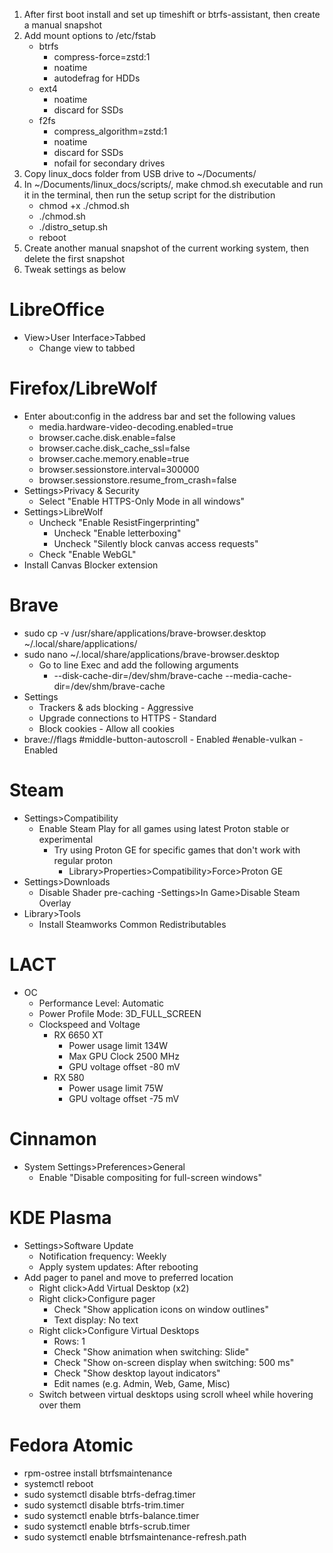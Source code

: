 1. After first boot install and set up timeshift or btrfs-assistant, then create a manual snapshot
2. Add mount options to /etc/fstab
    - btrfs
        - compress-force=zstd:1
        - noatime
        - autodefrag for HDDs
    - ext4
        - noatime
        - discard for SSDs
    - f2fs 
        - compress_algorithm=zstd:1
        - noatime
        - discard for SSDs
        - nofail for secondary drives
3. Copy linux_docs folder from USB drive to ~/Documents/
4. In ~/Documents/linux_docs/scripts/, make chmod.sh executable and run it in the terminal, then run the setup script for the distribution
    - chmod +x ./chmod.sh
    - ./chmod.sh
    - ./distro_setup.sh
    - reboot
5. Create another manual snapshot of the current working system, then delete the first snapshot
6. Tweak settings as below

# LibreOffice
- View>User Interface>Tabbed
    - Change view to tabbed

# Firefox/LibreWolf
- Enter about:config in the address bar and set the following values
    - media.hardware-video-decoding.enabled=true
    - browser.cache.disk.enable=false
    - browser.cache.disk_cache_ssl=false
    - browser.cache.memory.enable=true
    - browser.sessionstore.interval=300000
    - browser.sessionstore.resume_from_crash=false
- Settings>Privacy & Security
    - Select "Enable HTTPS-Only Mode in all windows"
- Settings>LibreWolf
    - Uncheck "Enable ResistFingerprinting"
        - Uncheck "Enable letterboxing"
        - Uncheck "Silently block canvas access requests"
    - Check "Enable WebGL"
- Install Canvas Blocker extension

# Brave
- sudo cp -v /usr/share/applications/brave-browser.desktop ~/.local/share/applications/
- sudo nano ~/.local/share/applications/brave-browser.desktop
    - Go to line Exec and add the following arguments
        - --disk-cache-dir=/dev/shm/brave-cache --media-cache-dir=/dev/shm/brave-cache
- Settings
    - Trackers & ads blocking - Aggressive
    - Upgrade connections to HTTPS - Standard
    - Block cookies - Allow all cookies
- brave://flags
    #middle-button-autoscroll - Enabled
    #enable-vulkan - Enabled

# Steam
- Settings>Compatibility
    - Enable Steam Play for all games using latest Proton stable or experimental
        - Try using Proton GE for specific games that don't work with regular proton
            - Library>Properties>Compatibility>Force>Proton GE
- Settings>Downloads
    - Disable Shader pre-caching
-Settings>In Game>Disable Steam Overlay
- Library>Tools
    - Install Steamworks Common Redistributables

# LACT 
- OC
    - Performance Level: Automatic
    - Power Profile Mode: 3D_FULL_SCREEN
    - Clockspeed and Voltage
        - RX 6650 XT
            - Power usage limit 134W
            - Max GPU Clock 2500 MHz
            - GPU voltage offset -80 mV
        - RX 580
            - Power usage limit 75W
            - GPU voltage offset -75 mV

# Cinnamon
- System Settings>Preferences>General
    - Enable "Disable compositing for full-screen windows"

# KDE Plasma
- Settings>Software Update
    - Notification frequency: Weekly
    - Apply system updates: After rebooting
- Add pager to panel and move to preferred location
    - Right click>Add Virtual Desktop (x2)
    - Right click>Configure pager
        - Check "Show application icons on window outlines"
        - Text display: No text
    - Right click>Configure Virtual Desktops
        - Rows: 1
        - Check "Show animation when switching: Slide"
        - Check "Show on-screen display when switching: 500 ms"
        - Check "Show desktop layout indicators"
        - Edit names (e.g. Admin, Web, Game, Misc)
    - Switch between virtual desktops using scroll wheel while hovering over them
        
# Fedora Atomic
- rpm-ostree install btrfsmaintenance
- systemctl reboot
- sudo systemctl disable btrfs-defrag.timer
- sudo systemctl disable btrfs-trim.timer
- sudo systemctl enable btrfs-balance.timer
- sudo systemctl enable btrfs-scrub.timer
- sudo systemctl enable btrfsmaintenance-refresh.path
